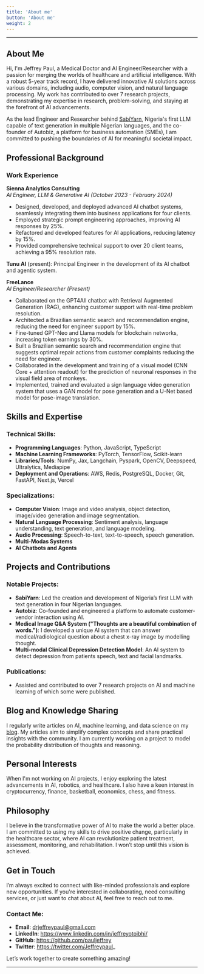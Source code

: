 ```yaml
---
title: 'About me'
button: 'About me'
weight: 2
---
```


---

## About Me

Hi, I'm Jeffrey Paul, a Medical Doctor and AI Engineer/Researcher with a passion for merging the worlds of healthcare and artificial intelligence. With a robust 5-year track record, I have delivered innovative AI solutions across various domains, including audio, computer vision, and natural language processing. My work has contributed to over 7 research projects, demonstrating my expertise in research, problem-solving, and staying at the forefront of AI advancements.

As the lead Engineer and Researcher behind <a href='https://huggingface.co/BeardedMonster/SabiYarn-125M'>SabiYarn</a>, Nigeria's first LLM capable of text generation in multiple Nigerian languages, and the co-founder of Autobiz, a platform for business automation (SMEs), I am committed to pushing the boundaries of AI for meaningful societal impact.

## Professional Background

### Work Experience

**Sienna Analytics Consulting**  
*AI Engineer, LLM & Generative AI (October 2023 - February 2024)*  
- Designed, developed, and deployed advanced AI chatbot systems, seamlessly integrating them into business applications for four clients.
- Employed strategic prompt engineering approaches, improving AI responses by 25%.
- Refactored and developed features for AI applications, reducing latency by 15%.
- Provided comprehensive technical support to over 20 client teams, achieving a 95% resolution rate.

**Tunu AI** (present): Principal Engineer in the development of its AI chatbot and agentic system.

**FreeLance**  
*AI Engineer/Researcher (Present)*  

- Collaborated on the GPT4All chatbot with Retrieval Augmented Generation (RAG), enhancing customer support with real-time problem resolution.
- Architected a Brazilian semantic search and recommendation engine, reducing the need for engineer support by 15%.
- Fine-tuned GPT-Neo and Llama models for blockchain networks, increasing token earnings by 30%.
- Built a Brazilian semantic search and recommendation engine that suggests optimal repair actions from customer complaints reducing the need for
engineer.
- Collaborated in the development and training of a visual model (CNN Core + attention readout) for the prediction of neuronal responses in the visual field area of monkeys.
- Implemented, trained and evaluated a sign language video generation system that uses a GAN model for pose generation and a U-Net based model for pose-image translation.

## Skills and Expertise

### Technical Skills:
- **Programming Languages**: Python, JavaScript, TypeScript
- **Machine Learning Frameworks**: PyTorch, TensorFlow, Scikit-learn
- **Libraries/Tools**: NumPy, Jax, Langchain, Pyspark, OpenCV, Deepspeed, Ultralytics, Mediapipe
- **Deployment and Operations**: AWS, Redis, PostgreSQL, Docker, Git, FastAPI, Next.js, Vercel

### Specializations:
- **Computer Vision**: Image and video analysis, object detection, image/video generation and image segmentation.
- **Natural Language Processing**: Sentiment analysis, language understanding, text generation, and language modeling.
- **Audio Processing**: Speech-to-text, text-to-speech, speech generation.
- **Multi-Modas Systems**
- **AI Chatbots and Agents**

## Projects and Contributions

### Notable Projects:
- **SabiYarn**: Led the creation and development of Nigeria’s first LLM with text generation in four Nigerian languages.
- **Autobiz**: Co-founded and engineered a platform to automate customer-vendor interaction using AI.
- **Medical Image Q&A System ("Thoughts are a beautiful combination of words.")**: I developed a unique AI system that can answer medical/radiological question about a chest x-ray image by modelling thought.
- **Multi-modal Clinical Depression Detection Model**: An AI system to detect depression from patients speech, text and facial landmarks.

### Publications:
- Assisted and contributed to over 7 research projects on AI and machine learning of which some were published.

## Blog and Knowledge Sharing

I regularly write articles on AI, machine learning, and data science on my <a href="/projects">blog</a>. My articles aim to simplify complex concepts and share practical insights with the community. I am currently working on a project to model the probability distribution of thoughts and reasoning.

## Personal Interests

When I'm not working on AI projects, I enjoy exploring the latest advancements in AI, robotics, and healthcare. I also have a keen interest in cryptocurrency, finance, basketball, economics, chess, and fitness.

## Philosophy

I believe in the transformative power of AI to make the world a better place. I am committed to using my skills to drive positive change, particularly in the healthcare sector, where AI can revolutionize patient treatment, assessment, monitoring, and rehabilitation. I won’t stop until this vision is achieved.

## Get in Touch

I’m always excited to connect with like-minded professionals and explore new opportunities. If you're interested in collaborating, need consulting services, or just want to chat about AI, feel free to reach out to me.

### Contact Me:
- **Email**: drjeffreypaul@gmail.com
- **LinkedIn**: https://www.linkedin.com/in/jeffreyotoibhi/
- **GitHub**: https://github.com/pauljeffrey
- **Twitter**: https://twitter.com/Jeffreypaul_

Let’s work together to create something amazing!

---

